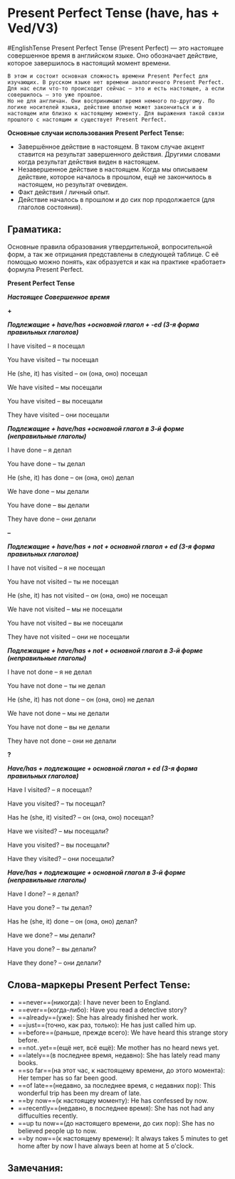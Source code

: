# Present Perfect Tense (have, has + Ved/V3)
#EnglishTense 
	Present Perfect Tense (Present Perfect) — это настоящее совершенное время в английском языке. Оно обозначает действие, которое завершилось в настоящий момент времени.
	
	В этом и состоит основная сложность времени Present Perfect для изучающих. В русском языке нет времени аналогичного Present Perfect. Для нас если что-то происходит сейчас — это и есть настоящее, а если совершилось — это уже прошлое.
	Но не для англичан. Они воспринимают время немного по-другому. По логике носителей языка, действие вполне может закончиться и в настоящем или близко к настоящему моменту. Для выражения такой связи прошлого с настоящим и существует Present Perfect.
**Основные случаи использования Present Perfect Tense:**
- Завершённое действие в настоящем. В таком случае акцент ставится на результат завершенного действия. Другими словами когда результат действия виден в настоящем.
- Незавершенное действие в настоящем.  Когда мы описываем действие, которое началось в прошлом, ещё не закончилось в настоящем, но результат очевиден.
- Факт действия / личный опыт.
- Действие началось в прошлом и до сих пор продолжается (для глаголов состояния).

## Граматика:
Основные правила образования утвердительной, вопросительной форм, а так же отрицания представлены в следующей таблице. С её помощью можно понять, как образуется и как на практике «работает» формула Present Perfect.

**Present Perfect Tense**

**_Настоящее Совершенное время_**

**+**

**_Подлежащие + have/has +основной глагол + -ed (3-я форма правильных глаголов)_**

I have visited – я посещал

You have visited – ты посещал

He (she, it) has visited – он (она, оно) посещал

We have visited – мы посещали

You have visited – вы посещали

They have visited – они посещали

**_Подлежащие + have/has +основной глагол в 3-й форме (неправильные глаголы)_**

I have done – я делал

You have done – ты делал

He (she, it) has done – он (она, оно) делал

We have done – мы делали

You have done – вы делали

They have done – они делали

**–**

**_Подлежащие + have/has + not + основной глагол + ed (3-я форма правильных глаголов)_**

I have not visited – я не посещал

You have not visited – ты не посещал

He (she, it) has not visited – он (она, оно) не посещал

We have not visited – мы не посещали

You have not visited – вы не посещали

They have not visited – они не посещали

**_Подлежащие + have/has + not + основной глагол в 3-й форме (неправильные глаголы)_**

I have not done – я не делал

You have not done – ты не делал

He (she, it) has not done – он (она, оно) не делал

We have not done – мы не делали

You have not done – вы не делали

They have not done – они не делали

**?**

**_Have/has + подлежащие + основной глагол + ed (3-я форма правильных глаголов)_**

Have I visited? – я посещал?

Have you visited? – ты посещал?

Has he (she, it) visited? – он (она, оно) посещал?

Have we visited? – мы посещали?

Have you visited? – вы посещали?

Have they visited? – они посещали?

**_Have/has + подлежащие + основной глагол в 3-й форме (неправильные глаголы)_**

Have I done? – я делал?

Have you done? – ты делал?

Has he (she, it) done – он (она, оно) делал?

Have we done? – мы делали?

Have you done? – вы делали?

Have they done? – они делали?
## Слова-маркеры Present Perfect Tense:
- ==never==(никогда): I have never been to England.
- ==ever==(когда-либо): Have you read a detective story?
- ==already==(уже): She has already finished her work.
- ==just==(точно, как раз, только): He has just called him up.
- ==before==(раньше, прежде всего): We have heard this strange story before.
- ==not..yet==(ещё нет, всё ещё): Me mother has no heard news yet.
- ==lately==(в последнее время, недавно): She has lately read many books.
- ==so far==(на этот час, к настоящему времени, до этого момента): Her temper has so far been good.
- ==of late==(недавно, за последнее время, с недавних пор): This wonderful trip has been my dream of late.
- ==by now==(к настоящеу моменту): He has confessed by now.
- ==recently==(недавно, в последнее время): She has not had any diffuculties recently.
- ==up tu now==(до настоящего времени, до сих пор): She has no believed people up to now.
- ==by now==(к настоящему времени): It always takes 5 minutes to get home after by now I have always been at home at 5 o'clock.


## Замечания:
